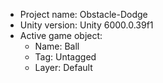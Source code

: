 <!-- UNITY CODE ASSIST INSTRUCTIONS START -->
- Project name: Obstacle-Dodge
- Unity version: Unity 6000.0.39f1
- Active game object:
  - Name: Ball
  - Tag: Untagged
  - Layer: Default
<!-- UNITY CODE ASSIST INSTRUCTIONS END -->